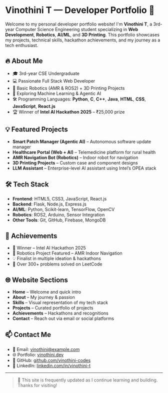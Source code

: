 # Vinothini T — Developer Portfolio 🚀

Welcome to my personal developer portfolio website! I'm **Vinothini T**, a 3rd-year Computer Science Engineering student specializing in **Web Development**, **Robotics**, **AI/ML**, and **3D Printing**. This portfolio showcases my projects, technical skills, hackathon achievements, and my journey as a tech enthusiast.

## 🔥 About Me

- 🎓 3rd-year CSE Undergraduate
- 💻 Passionate Full Stack Web Developer
- 🤖 Basic Robotics (AMR & ROS2) + 3D Printing Projects
- 🧠 Exploring Machine Learning & Agentic AI
- 🛠️ Programming Languages: **Python**, **C**, **C++**, **Java**, **HTML**, **CSS**, **JavaScript**, **React.js**
- 🏆 Winner of **Intel AI Hackathon 2025** – ₹25,000 prize

## 💡 Featured Projects

- **Smart Patch Manager (Agentic AI)** – Autonomous software update manager
- **Healthcare Portal (Web + AI)** – Telemedicine platform for rural health
- **AMR Navigation Bot (Robotics)** – Indoor robot for navigation
- **3D Printing Projects** – Custom case and component designs
- **LLM Assistant** – Enterprise-level AI assistant using Intel’s OPEA stack

## 🛠️ Tech Stack

- **Frontend**: HTML5, CSS3, JavaScript, React.js
- **Backend**: Flask, Node.js, Express.js
- **AI/ML**: Python, Scikit-learn, TensorFlow, OpenCV
- **Robotics**: ROS2, Arduino, Sensor Integration
- **Other Tools**: Git, GitHub, Firebase, MongoDB

## 🏅 Achievements

- 🥇 Winner – Intel AI Hackathon 2025
- 🤖 Robotics Project Featured – AMR Indoor Navigation
- 💡 Finalist in multiple ideation & hackathons
- 🧠 Over 300+ problems solved on LeetCode

## 🌐 Website Sections

- **Home** – Welcome and quick intro
- **About** – My journey & passion
- **Skills** – Visual representation of my tech stack
- **Projects** – Curated portfolio of projects
- **Achievements** – Hackathons and recognitions
- **Contact** – Reach out via email or social platforms

## 📫 Contact Me

- 📧 Email: vinothini@example.com
- 🌐 Portfolio: [vinothini.dev](https://vinothini.dev)
- 🐙 GitHub: [github.com/vinothini-codes](https://github.com/Vino1705)
- 💼 LinkedIn: [linkedin.com/in/vinothini-t](https://www.linkedin.com/in/vinothini-t-08b4b4274/)

---

> 🔄 This site is frequently updated as I continue learning and building. Thanks for visiting!
